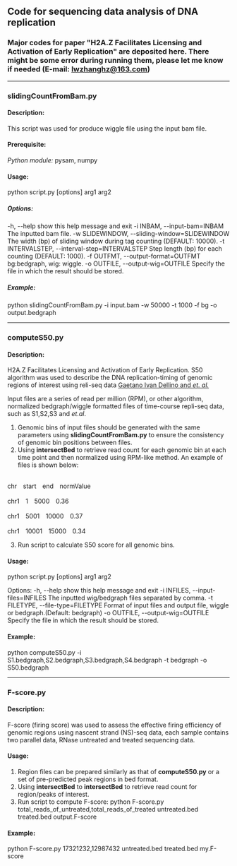 ## Code for sequencing data analysis of DNA replication

### Major codes for paper "H2A.Z Facilitates Licensing and Activation of Early Replication" are deposited here. There might be some error during running them, please let me know if needed (E-mail: lwzhanghz@163.com)

---
### slidingCountFromBam.py
#### Description:
This script was used for produce wiggle file using the input bam file.
#### Prerequisite:
*Python module:* pysam, numpy
#### Usage:
python script.py [options] arg1 arg2

##### Options:
  -h, --help            show this help message and exit
  -i INBAM, --input-bam=INBAM
                        The inputted bam file.
  -w SLIDEWINDOW, --sliding-window=SLIDEWINDOW
                        The width (bp) of sliding window during tag counting
                        (DEFAULT: 10000).
  -t INTERVALSTEP, --interval-step=INTERVALSTEP
                        Step length (bp) for each counting (DEFAULT: 1000).
  -f OUTFMT, --output-format=OUTFMT
                        bg:bedgraph, wig: wiggle.
  -o OUTFILE, --output-wig=OUTFILE
                        Specify the file in which the result should be stored.
##### Example:
python slidingCountFromBam.py -i input.bam -w 50000 -t 1000 -f bg -o output.bedgraph

---
### computeS50.py
#### Description:
H2A.Z Facilitates Licensing and Activation of Early Replication. S50 algorithm was used to describe the DNA replication-timing of genomic regions of interest using reli-seq data [Gaetano Ivan Dellino and *et. al.*](https://www.ncbi.nlm.nih.gov/pmc/articles/PMC3530669/)

Input files are a series of read per million (RPM), or other algorithm, normalized bedgraph/wiggle formatted files of time-course repli-seq data, such as S1,S2,S3 and *et.al*.
1. Genomic bins of input files should be generated with the same parameters using **slidingCountFromBam.py** to ensure the consistency of genomic bin positions between files.
2. Using **intersectBed** to retrieve read count for each genomic bin at each time point and then normalized using RPM-like method. An example of files is shown below:

</br>chr&emsp;start&emsp;end&emsp;normValue<br/>
</br>chr1&emsp;1&emsp;5000&emsp;0.36<br/>
</br>chr1&emsp;5001&emsp;10000&emsp;0.37<br/>
</br>chr1&emsp;10001&emsp;15000&emsp;0.34<br/>

3. Run script to calculate S50 score for all genomic bins.

#### Usage:
python script.py [options] arg1 arg2

Options:
  -h, --help            show this help message and exit
  -i INFILES, --input-files=INFILES
                        The inputted wig/bedgraph files separated by comma.
  -t FILETYPE, --file-type=FILETYPE
                        Format of input files and output file, wiggle or
                        bedgraph.(Default: bedgraph)
  -o OUTFILE, --output-wig=OUTFILE
                        Specify the file in which the result should be stored.

#### Example:
python computeS50.py -i S1.bedgraph,S2.bedgraph,S3.bedgraph,S4.bedgraph -t bedgraph -o S50.bedgraph

---
### F-score.py
#### Description:
F-score (firing score) was used to assess the effective firing efficiency of genomic regions using nascent strand (NS)-seq data, each sample contains two parallel data, RNase untreated and treated sequencing data.

#### Usage:
1. Region files can be prepared similarly as that of **computeS50.py** or a set of pre-predicted peak regions in bed format.
2. Using **intersectBed** to **intersectBed** to retrieve read count for region/peaks of interest.
3. Run script to compute F-score:
   python F-score.py total_reads_of_untreated,total_reads_of_treated untreated.bed treated.bed output.F-score
   
#### Example:
   python F-score.py 17321232,12987432 untreated.bed treated.bed my.F-score
   
